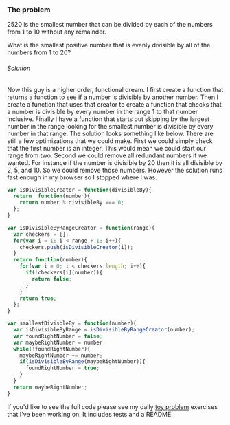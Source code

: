 ### The problem

2520 is the smallest number that can be divided by each of the numbers from 1 to 10 without any remainder.

What is the smallest positive number that is evenly divisible by all of the numbers from 1 to 20?

###### Solution ######

Now this guy is a higher order, functional dream. I first create a function that returns a function to see if a number is divisible by another number. Then I create a function that uses that creator to create a function that checks that a number is divisible by every number in the range 1 to that number inclusive. Finally I have a function that starts out skipping by the largest number in the range looking for the smallest number is divisible by every number in that range. The solution looks something like below. There are still a few optimizations that we could make. First we could simply check that the first number is an integer. This would mean we could start our range from two. Second we could remove all redundant numbers if we wanted. For instance if the number is divisible by 20 then it is all divisible by 2, 5, and 10. So we could remove those numbers. However the solution runs fast enough in my browser so I stopped where I was.

```javascript
var isDivisibleCreator = function(divisibleBy){
  return  function(number){
    return number % divisibleBy === 0;
  };
}

var isDivisibleByRangeCreator = function(range){
  var checkers = [];
  for(var i = 1; i < range + 1; i++){
    checkers.push(isDivisibleCreator(i));
  }
  return function(number){
    for(var i = 0; i < checkers.length; i++){
      if(!checkers[i](number)){
        return false;
      }
    }
    return true;
  };
}

var smallestDivisbleBy = function(number){
  var isDivisibleByRange = isDivisibleByRangeCreator(number);
  var foundRightNumber = false;
  var maybeRightNumber = number;
  while(!foundRightNumber){
    maybeRightNumber += number;
    if(isDivisibleByRange(maybeRightNumber)){
      foundRightNumber = true;
    }
  }
  return maybeRightNumber;
}
```

If you'd like to see the full code please see my daily [toy problem](https://github.com/charltonaustin/toy-problems/tree/master/euler-problem-5) exercises that I've been working on. It includes tests and a README.
